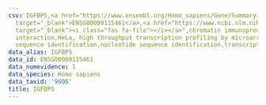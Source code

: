 ```yaml
---
csv: IGFBP5,<a href="https://www.ensembl.org/Homo_sapiens/Gene/Summary?db=core;g=ENSG00000115461"
  target="_blank">ENSG00000115461</a>,<a href="https://www.ncbi.nlm.nih.gov/pubmed/17216044"
  target="_blank"><i class="fas fa-file"></i></a>",chromatin immunoprecipitation assay,direct
  interaction,HeLa, high throughput transcription profiling by microarray,nucleotide
  sequence identification,nucleotide sequence identification,transcriptional regulation,
data_alias: IGFBP5
data_id: ENSG00000115461
data_numevidence: 1
data_species: Homo sapiens
data_taxid: '9606'
title: IGFBP5
---
```

